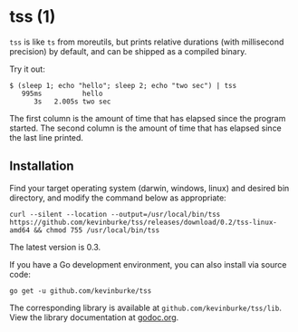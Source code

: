 # tss (1)

`tss` is like `ts` from moreutils, but prints relative durations (with
millisecond precision) by default, and can be shipped as a compiled binary.

Try it out:

```
$ (sleep 1; echo "hello"; sleep 2; echo "two sec") | tss
   995ms          hello
      3s   2.005s two sec
```

The first column is the amount of time that has elapsed since the program
started. The second column is the amount of time that has elapsed since the last
line printed.

## Installation

Find your target operating system (darwin, windows, linux) and desired bin
directory, and modify the command below as appropriate:

    curl --silent --location --output=/usr/local/bin/tss https://github.com/kevinburke/tss/releases/download/0.2/tss-linux-amd64 && chmod 755 /usr/local/bin/tss

The latest version is 0.3.

If you have a Go development environment, you can also install via source code:

    go get -u github.com/kevinburke/tss

The corresponding library is available at
`github.com/kevinburke/tss/lib`. View the library documentation at
[godoc.org](https://godoc.org/github.com/kevinburke/tss/lib).
